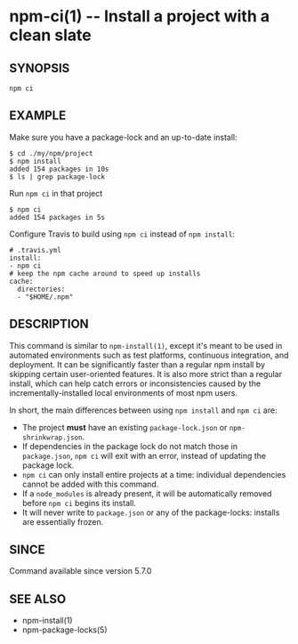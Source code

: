 npm-ci(1) -- Install a project with a clean slate
===================================

## SYNOPSIS

    npm ci

## EXAMPLE

Make sure you have a package-lock and an up-to-date install:

```
$ cd ./my/npm/project
$ npm install
added 154 packages in 10s
$ ls | grep package-lock
```

Run `npm ci` in that project

```
$ npm ci
added 154 packages in 5s
```

Configure Travis to build using `npm ci` instead of `npm install`:

```
# .travis.yml
install:
- npm ci
# keep the npm cache around to speed up installs
cache:
  directories:
  - "$HOME/.npm"
```

## DESCRIPTION

This command is similar to `npm-install(1)`, except it's meant to be used in
automated environments such as test platforms, continuous integration, and
deployment. It can be significantly faster than a regular npm install by
skipping certain user-oriented features. It is also more strict than a regular
install, which can help catch errors or inconsistencies caused by the
incrementally-installed local environments of most npm users.

In short, the main differences between using `npm install` and `npm ci` are:

* The project **must** have an existing `package-lock.json` or `npm-shrinkwrap.json`.
* If dependencies in the package lock do not match those in `package.json`, `npm ci` will exit with an error, instead of updating the package lock.
* `npm ci` can only install entire projects at a time: individual dependencies cannot be added with this command.
* If a `node_modules` is already present, it will be automatically removed before `npm ci` begins its install.
* It will never write to `package.json` or any of the package-locks: installs are essentially frozen.

## SINCE

Command available since version 5.7.0

## SEE ALSO

* npm-install(1)
* npm-package-locks(5)
